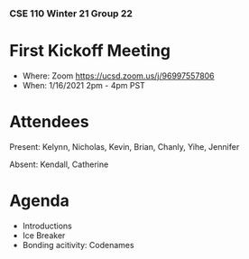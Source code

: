 ### CSE 110 Winter 21 Group 22

# First Kickoff Meeting
  - Where: Zoom https://ucsd.zoom.us/j/96997557806
  - When: 1/16/2021 2pm - 4pm PST
  
# Attendees

Present: Kelynn, Nicholas, Kevin, Brian, Chanly, Yihe, Jennifer

Absent: Kendall, Catherine

# Agenda

  - Introductions
  - Ice Breaker
  - Bonding acitivity: Codenames
  
  
